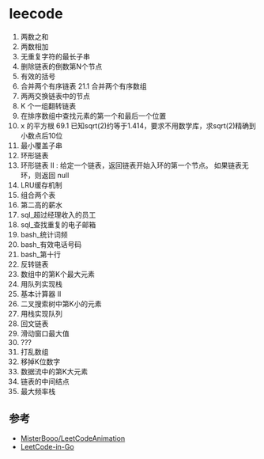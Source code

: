 # leecode
1.   两数之和
2.   两数相加
3.   无重复字符的最长子串
19.  删除链表的倒数第N个节点
20.  有效的括号
21.  合并两个有序链表
21.1 合并两个有序数组
24.  两两交换链表中的节点
25.  K 个一组翻转链表
34.  在排序数组中查找元素的第一个和最后一个位置
69.  x 的平方根
69.1 已知sqrt(2)约等于1.414，要求不用数学库，求sqrt(2)精确到小数点后10位
76.  最小覆盖子串
141. 环形链表
142. 环形链表 II : 给定一个链表，返回链表开始入环的第一个节点。 如果链表无环，则返回 null
146. LRU缓存机制
175. 组合两个表
176. 第二高的薪水
181. sql_超过经理收入的员工
182. sql_查找重复的电子邮箱
192. bash_统计词频
193. bash_有效电话号码
195. bash_第十行
206. 反转链表
215. 数组中的第K个最大元素
225. 用队列实现栈
227. 基本计算器 II
230. 二叉搜索树中第K小的元素
232. 用栈实现队列
234. 回文链表
239. 滑动窗口最大值
322. ???
384. 打乱数组
402. 移掉K位数字
703. 数据流中的第K大元素
876. 链表的中间结点
895. 最大频率栈

## 参考
- [MisterBooo/LeetCodeAnimation](https://github.com/MisterBooo/LeetCodeAnimation/tree/master/notes)
- [LeetCode-in-Go](https://github.com/aQuaYi/LeetCode-in-Go/tree/master/Algorithms)